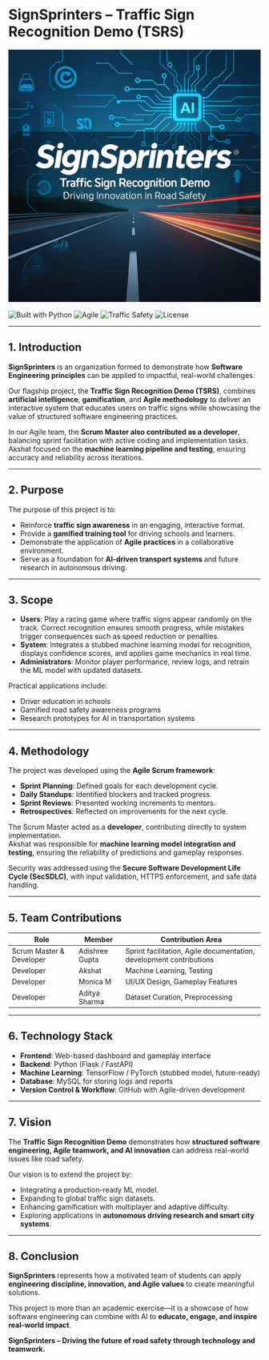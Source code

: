 # SignSprinters – Traffic Sign Recognition Demo (TSRS)

![Banner](assets/banner.png)

![Built with Python](https://img.shields.io/badge/Python-3.10-blue) 
![Agile](https://img.shields.io/badge/Agile-Scrum-green) 
![Traffic Safety](https://img.shields.io/badge/Focus-Road%20Safety-red) 
![License](https://img.shields.io/badge/License-MIT-lightgrey)

---

## 1. Introduction
**SignSprinters** is an organization formed to demonstrate how **Software Engineering principles** can be applied to impactful, real-world challenges.  

Our flagship project, the **Traffic Sign Recognition Demo (TSRS)**, combines **artificial intelligence**, **gamification**, and **Agile methodology** to deliver an interactive system that educates users on traffic signs while showcasing the value of structured software engineering practices.  

In our Agile team, the **Scrum Master also contributed as a developer**, balancing sprint facilitation with active coding and implementation tasks.  
Akshat focused on the **machine learning pipeline and testing**, ensuring accuracy and reliability across iterations.

---

## 2. Purpose
The purpose of this project is to:
- Reinforce **traffic sign awareness** in an engaging, interactive format.  
- Provide a **gamified training tool** for driving schools and learners.  
- Demonstrate the application of **Agile practices** in a collaborative environment.  
- Serve as a foundation for **AI-driven transport systems** and future research in autonomous driving.  

---

## 3. Scope
- **Users**: Play a racing game where traffic signs appear randomly on the track. Correct recognition ensures smooth progress, while mistakes trigger consequences such as speed reduction or penalties.  
- **System**: Integrates a stubbed machine learning model for recognition, displays confidence scores, and applies game mechanics in real time.  
- **Administrators**: Monitor player performance, review logs, and retrain the ML model with updated datasets.  

Practical applications include:
- Driver education in schools  
- Gamified road safety awareness programs  
- Research prototypes for AI in transportation systems  

---

## 4. Methodology
The project was developed using the **Agile Scrum framework**:
- **Sprint Planning**: Defined goals for each development cycle.  
- **Daily Standups**: Identified blockers and tracked progress.  
- **Sprint Reviews**: Presented working increments to mentors.  
- **Retrospectives**: Reflected on improvements for the next cycle.  

The Scrum Master acted as a **developer**, contributing directly to system implementation.  
Akshat was responsible for **machine learning model integration and testing**, ensuring the reliability of predictions and gameplay responses.  

Security was addressed using the **Secure Software Development Life Cycle (SecSDLC)**, with input validation, HTTPS enforcement, and safe data handling.

---

## 5. Team Contributions
| Role                         | Member          | Contribution Area                              |
|------------------------------|-----------------|------------------------------------------------|
| Scrum Master & Developer     | Adishree Gupta  | Sprint facilitation, Agile documentation, development contributions |
| Developer                    | Akshat          | Machine Learning, Testing                      |
| Developer                    | Monica M        | UI/UX Design, Gameplay Features                |
| Developer                    | Aditya Sharma   | Dataset Curation, Preprocessing                |

---

## 6. Technology Stack
- **Frontend**: Web-based dashboard and gameplay interface  
- **Backend**: Python (Flask / FastAPI)  
- **Machine Learning**: TensorFlow / PyTorch (stubbed model, future-ready)  
- **Database**: MySQL for storing logs and reports  
- **Version Control & Workflow**: GitHub with Agile-driven development  

---

## 7. Vision
The **Traffic Sign Recognition Demo** demonstrates how **structured software engineering, Agile teamwork, and AI innovation** can address real-world issues like road safety.  

Our vision is to extend the project by:
- Integrating a production-ready ML model.  
- Expanding to global traffic sign datasets.  
- Enhancing gamification with multiplayer and adaptive difficulty.  
- Exploring applications in **autonomous driving research and smart city systems**.  

---

## 8. Conclusion
**SignSprinters** represents how a motivated team of students can apply **engineering discipline, innovation, and Agile values** to create meaningful solutions.  

This project is more than an academic exercise—it is a showcase of how software engineering can combine with AI to **educate, engage, and inspire real-world impact**.  

**SignSprinters – Driving the future of road safety through technology and teamwork.**
